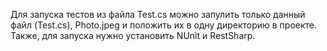Для запуска тестов из файла Test.cs можно запулить только данный файл (Test.cs), Photo.jpeg и положить их в одну директорию в проекте. 
Также, для запуска нужно установить NUnit и RestSharp.
